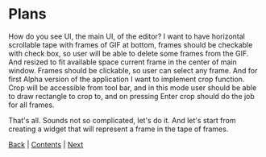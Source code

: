 # Plans

How do you see UI, the main UI, of the editor? I want to have horizontal scrollable tape with frames
of GIF at bottom, frames should be checkable with check box, so user will be able to delete some frames
from the GIF. And resized to fit available space current frame in the center of main window. Frames
should be clickable, so user can select any frame. And for first Alpha version of the application
I want to implement crop function. Crop will be accessible from tool bar, and in this mode user
should be able to draw rectangle to crop to, and on pressing Enter crop should do the job for all
frames.

That's all. Sounds not so complicated, let's do it. And let's start from creating a widget
that will represent a frame in the tape of frames.

[Back](launching.md) | [Contents](README.md) | [Next](plans.md)